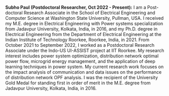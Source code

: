 **Subho Paul (Postdoctoral Researcher, Oct 2022 - Present):** I am a Post-doctoral Research Associate in the School of Electrical Engineering and Computer Science at Washington State University, Pullman, USA. I received my M.E. degree in Electrical Engineering with Power systems specialization from Jadavpur University, Kolkata, India, in 2016, and my Ph.D. degree in Electrical Engineering from the Department of Electrical Engineering at the Indian Institute of Technology Roorkee, Roorkee, India, in 2021. From October 2021 to September 2022, I worked as a Postdoctoral Research Associate under the Indo-US UI-ASSIST project at IIT Roorkee. My research interest includes power system optimization, distribution network optimal power flow, microgrid energy management, and the application of deep learning techniques in power system. My current research work focuses on the impact analysis of communication and data issues on the performance of distribution network OPF analysis. I was the recipient of the University Gold Medal for standing first in order of merit in the M.E. degree from Jadavpur University, Kolkata, India, in 2016. 
